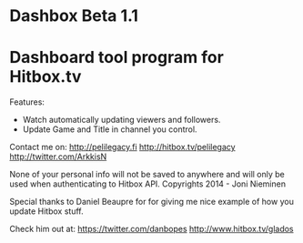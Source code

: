 Dashbox Beta 1.1
================
Dashboard tool program for Hitbox.tv
==============================================

Features:
- Watch automatically updating viewers and followers.
- Update Game and Title in channel you control.

Contact me on:
http://pelilegacy.fi
http://hitbox.tv/pelilegacy
http://twitter.com/ArkkisN

None of your personal info will not be saved to anywhere and will only be used when authenticating to Hitbox API.
Copyrights 2014 - Joni Nieminen


Special thanks to Daniel Beaupre for for giving me nice example of how you update Hitbox stuff.

Check him out at:
https://twitter.com/danbopes
http://www.hitbox.tv/glados